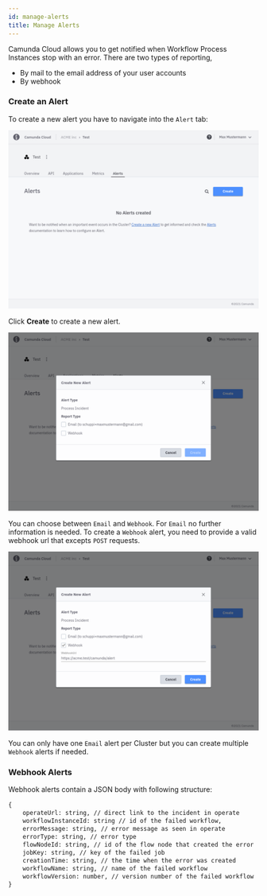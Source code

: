 ```yaml
---
id: manage-alerts
title: Manage Alerts
---
```


Camunda Cloud allows you to get notified when Workflow Process Instances stop with an error.
There are two types of reporting,

- By mail to the email address of your user accounts
- By webhook

### Create an Alert

To create a new alert you have to navigate into the `Alert` tab:

![cluster-details](./img/cluster-detail-alerts.png)

Click **Create** to create a new alert.

![create-alert](./img/cluster-detail-create-alert.png)

You can choose between `Email` and `Webhook`. For `Email` no further information is needed.
To create a `Webhook` alert, you need to provide a valid webhook url that excepts `POST` requests.

![create-alert-webhook](./img/cluster-detail-alerts-webhook.png)

You can only have one `Email` alert per Cluster but you can create multiple `Webhook` alerts if needed.

### Webhook Alerts

Webhook alerts contain a JSON body with following structure:

```
{
    operateUrl: string, // direct link to the incident in operate
    workflowInstanceId: string // id of the failed workflow,
    errorMessage: string, // error message as seen in operate
    errorType: string, // error type
    flowNodeId: string, // id of the flow node that created the error
    jobKey: string, // key of the failed job
    creationTime: string, // the time when the error was created
    workflowName: string, // name of the failed workflow
    workflowVersion: number, // version number of the failed workflow
}
```
